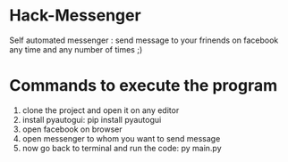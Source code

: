 # Hack-Messenger

Self automated messenger : send message to your frinends on facebook any time and any number of times ;)

# Commands to execute the program

1. clone the project and open it on any editor
2. install pyautogui: pip install pyautogui
3. open facebook on browser
4. open messenger to whom you want to send message
5. now go back to terminal and run the code: py main.py
